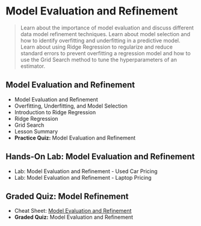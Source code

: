 # Model Evaluation and Refinement
> Learn about the importance of model evaluation and discuss different data model refinement techniques. Learn about model selection and how to identify overfitting and underfitting in a predictive model. Learn about using Ridge Regression to regularize and reduce standard errors to prevent overfitting a regression model and how to use the Grid Search method to tune the hyperparameters of an estimator.
## Model Evaluation and Refinement
- Model Evaluation and Refinement
- Overfitting, Underfitting, and Model Selection
- Introduction to Ridge Regression
- Ridge Regression
- Grid Search
- Lesson Summary
- **Practice Quiz:** Model Evaluation and Refinement
## Hands-On Lab: Model Evaluation and Refinement
- Lab: Model Evaluation and Refinement - Used Car Pricing
- Lab: Model Evaluation and Refinement - Laptop Pricing
## Graded Quiz: Model Refinement
- Cheat Sheet: [Model Evaluation and Refinement](https://github.com/KailaniBailey/IBM-Data-Science-Professional-Certificate/blob/main/07.%20Data%20Analysis%20with%20Python/Week%205%3A%20Model%20Evaluation%20and%20Refinement/Cheat-Sheet-Model-Evaluation-and-Refinement.pdf)
- **Graded Quiz:** Model Evaluation and Refinement
